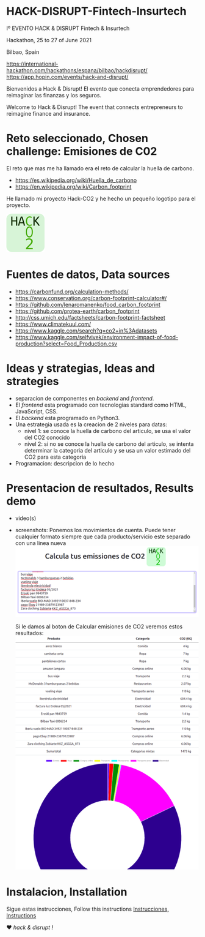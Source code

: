 # HACK-DISRUPT-Fintech-Insurtech
Iº EVENTO HACK &amp; DISRUPT Fintech &amp; Insurtech

Hackathon, 25 to 27 of June 2021

Bilbao, Spain

https://international-hackathon.com/hackathons/espana/bilbao/hackdisrupt/
https://app.hopin.com/events/hack-and-disrupt/

Bienvenidos a Hack & Disrupt! El evento que conecta emprendedores para reimaginar las finanzas y los seguros.

Welcome to Hack & Disrupt! The event that connects entrepreneurs to reimagine finance and insurance.

# Reto seleccionado, Chosen challenge: Emisiones de C02

El reto que mas me ha llamado era el reto de calcular la huella de carbono.

- https://es.wikipedia.org/wiki/Huella_de_carbono
- https://en.wikipedia.org/wiki/Carbon_footprint

He llamado mi proyecto Hack-CO2 y he hecho un pequeño logotipo para el proyecto.

![logo](logo/HaCO2k-logo.100x100.png)

# Fuentes de datos, Data sources

- https://carbonfund.org/calculation-methods/
- https://www.conservation.org/carbon-footprint-calculator#/
- https://github.com/lenaromanenko/food_carbon_footprint
- https://github.com/protea-earth/carbon_footprint
- http://css.umich.edu/factsheets/carbon-footprint-factsheet
- https://www.climatekuul.com/
- https://www.kaggle.com/search?q=co2+in%3Adatasets
- https://www.kaggle.com/selfvivek/environment-impact-of-food-production?select=Food_Production.csv

# Ideas y strategias, Ideas and strategies

- separacion de componentes en _backend_ and _frontend_.
- El _frontend_ esta programado con tecnologias standard como HTML, JavaScript, CSS.
- El _backend_ esta programado en Python3.
- Una estrategia usada es la creacion de 2 niveles para datas:
  - nivel 1: se conoce la huella de carbono del articulo, se usa el valor del CO2 conocido
  - nivel 2: si no se conoce la huella de carbono del articulo, se intenta determinar 
    la categoria del articulo y se usa un valor estimado del CO2 para esta categoria
- Programacion: descripcion de lo hecho

# Presentacion de resultados, Results demo

- video(s)
- screenshots:
  Ponemos los movimientos de cuenta. Puede tener cualquier formato siempre que cada producto/servicio este separado con una linea nueva
  ![input image](https://github.com/Jonny-exe/HACK-DISRUPT-Fintech-Insurtech/blob/master/images/input.png)
  
  Si le damos al boton de Calcular emisiones de CO2 veremos estos resultados:
  ![reslut](https://github.com/Jonny-exe/HACK-DISRUPT-Fintech-Insurtech/blob/master/images/result.png)
  ![donought](https://github.com/Jonny-exe/HACK-DISRUPT-Fintech-Insurtech/blob/master/images/circle.png)


# Instalacion, Installation

Sigue estas instrucciones, Follow this instructions
[Instrucciones, Instructions](https://github.com/Jonny-exe/HACK-DISRUPT-Fintech-Insurtech/tree/master/self-host)

:heart: _hack & disrupt !_
